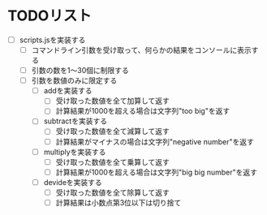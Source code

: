 # TODOリスト

- [ ] scripts.jsを実装する
  - [ ] コマンドライン引数を受け取って、何らかの結果をコンソールに表示する
  - [ ] 引数の数を1〜30個に制限する
  - [ ] 引数を数値のみに限定する
    - [ ] addを実装する
      - [ ] 受け取った数値を全て加算して返す
      - [ ] 計算結果が1000を超える場合は文字列"too big"を返す
    - [ ] subtractを実装する
      - [ ] 受け取った数値を全て減算して返す
      - [ ] 計算結果がマイナスの場合は文字列"negative number"を返す
    - [ ] multiplyを実装する
      - [ ] 受け取った数値を全て乗算して返す
      - [ ] 計算結果が1000を超える場合は文字列"big big number"を返す
    - [ ] devideを実装する
      - [ ] 受け取った数値を全て除算して返す
      - [ ] 計算結果は小数点第3位以下は切り捨て
